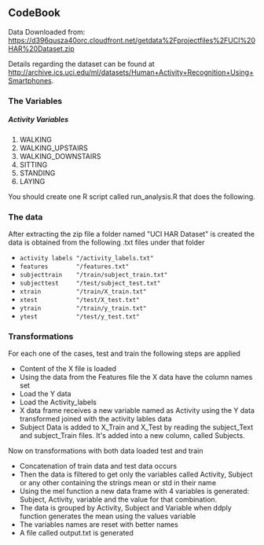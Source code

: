 ## CodeBook

Data Downloaded from: https://d396qusza40orc.cloudfront.net/getdata%2Fprojectfiles%2FUCI%20HAR%20Dataset.zip

Details regarding the dataset can be found at http://archive.ics.uci.edu/ml/datasets/Human+Activity+Recognition+Using+Smartphones.

### The Variables
##### Activity Variables
 1. WALKING
 2. WALKING_UPSTAIRS
 3. WALKING_DOWNSTAIRS
 4. SITTING
 5. STANDING
 6. LAYING

You should create one R script called run_analysis.R that does the following.


### The data
After extracting the zip file a folder named "UCI HAR Dataset" is created
the data is obtained from the following .txt files under that folder

- ``activity labels "/activity_labels.txt"`` 
- ``features        "/features.txt"``
- ``subjecttrain    "/train/subject_train.txt"``
- ``subjecttest     "/test/subject_test.txt"``
- ``xtrain          "/train/X_train.txt"``
- ``xtest           "/test/X_test.txt"``
- ``ytrain          "/train/y_train.txt"``
- ``ytest           "/test/y_test.txt"``

### Transformations

For each one of the cases, test and train the following steps are applied

- Content of the X file is loaded
- Using the data from the Features file the X data have the column names set 
- Load the Y data
- Load the Activity_labels
- X data frame receives a new variable named as Activity using the Y data transformed joined with the activity lables data
- Subject Data is added to X_Train and X_Test by reading the subject_Text and subject_Train files. It's added into a new column, called Subjects.

Now on transformations with both data loaded test and train
- Concatenation of train data and test data occurs
- Then the data is filtered to get only the variables called Activity, Subject or any other containing the strings mean or std in their name
- Using the mel function a new data frame with 4 variables is generated: Subject, Activity, variable and the value for that combination.
- The data is grouped by Activity, Subject and Variable when ddply function generates the mean using the values variable
- The variables names are reset with better names
- A file called output.txt is generated 

